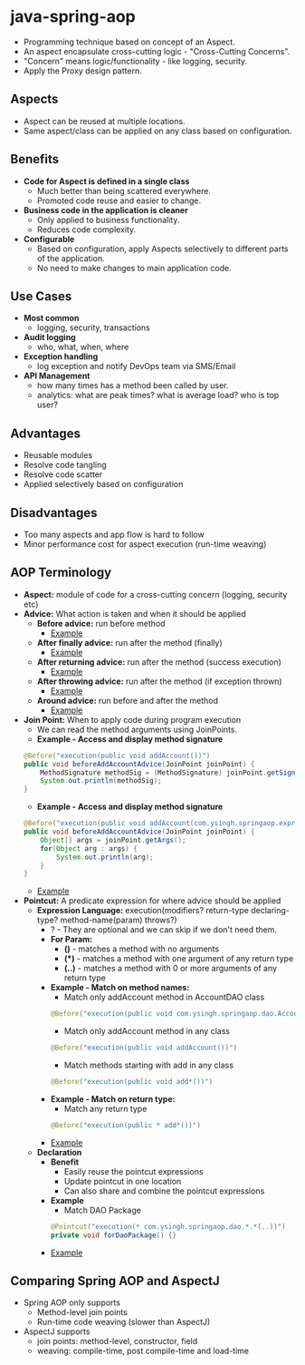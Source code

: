 # java-spring-aop
* Programming technique based on concept of an Aspect.
* An aspect encapsulate cross-cutting logic - "Cross-Cutting Concerns".
* "Concern" means logic/functionality - like logging, security.
* Apply the Proxy design pattern.

## Aspects
* Aspect can be reused at multiple locations.
* Same aspect/class can be applied on any class based on configuration.

## Benefits
* **Code for Aspect is defined in a single class**
    * Much better than being scattered everywhere.
    * Promoted code reuse and easier to change.
* **Business code in the application is cleaner**
    * Only applied to business functionality.
    * Reduces code complexity.
* **Configurable**
    * Based on configuration, apply Aspects selectively to different parts of the application.
    * No need to make changes to main application code.

## Use Cases
* **Most common**
    * logging, security, transactions
* **Audit logging**
    * who, what, when, where
* **Exception handling**
    * log exception and notify DevOps team via SMS/Email
* **API Management**
    * how many times has a method been called by user.
    * analytics: what are peak times? what is average load? who is top user?

## Advantages
* Reusable modules
* Resolve code tangling
* Resolve code scatter
* Applied selectively based on configuration

## Disadvantages
* Too many aspects and app flow is hard to follow
* Minor performance cost for aspect execution (run-time weaving)

## AOP Terminology
* **Aspect:** module of code for a cross-cutting concern (logging, security etc)
* **Advice:** What action is taken and when it should be applied
    * **Before advice:** run before method
        * [Example](src/main/java/com/ysingh/springaop/expression/aspect/LoggingAspect.java)
    * **After finally advice:** run after the method (finally)
        * [Example](src/main/java/com/ysingh/springaop/joinpoint/aspect/JoinPointBaseLoggingAspect.java)
    * **After returning advice:** run after the method (success execution)
        * [Example](src/main/java/com/ysingh/springaop/joinpoint/aspect/JoinPointBaseLoggingAspect.java)
    * **After throwing advice:** run after the method (if exception thrown)
        * [Example](src/main/java/com/ysingh/springaop/joinpoint/aspect/JoinPointBaseLoggingAspect.java)
    * **Around advice:** run before and after the method
        * [Example](src/main/java/com/ysingh/springaop/joinpoint/aspect/JoinPointBaseLoggingAspect.java)
* **Join Point:** When to apply code during program execution
    * We can read the method arguments using JoinPoints.
    * **Example - Access and display method signature**
    ```java
    @Before("execution(public void addAccount())")
    public void beforeAddAccountAdvice(JoinPoint joinPoint) {
        MethodSignature methodSig = (MethodSignature) joinPoint.getSignature();
        System.out.println(methodSig);
    }
    ```
    * **Example - Access and display method signature**
    ```java
    @Before("execution(public void addAccount(com.ysingh.springaop.expression.model.Account, ..))")
    public void beforeAddAccountAdvice(JoinPoint joinPoint) {
        Object[] args = joinPoint.getArgs();
        for(Object arg : args) {
            System.out.println(arg);
        }
    }
    ```
    * [Example](src/main/java/com/ysingh/springaop/joinpoint/aspect/JoinPointBaseLoggingAspect.java)
* **Pointcut:** A predicate expression for where advice should be applied
    * **Expression Language:** 
    execution(modifiers? return-type declaring-type? method-name(param) throws?)
        * ? - They are optional and we can skip if we don't need them.
        * **For Param:**
            * **()** - matches a method with no arguments
            * **(*)** - matches a method with one argument of any return type
            * **(..)** - matches a method with 0 or more arguments of any return type
        * **Example - Match on method names:**
            * Match only addAccount method in AccountDAO class
            ```java
            @Before("execution(public void com.ysingh.springaop.dao.AccountDAO.addAccount())")
            ```
            * Match only addAccount method in any class
            ```java
            @Before("execution(public void addAccount())")
            ```
            * Match methods starting with add in any class
            ```java
            @Before("execution(public void add*())")
            ```
        * **Example - Match on return type:**
            * Match any return type
            ```java
            @Before("execution(public * add*())")
            ```   
        * [Example](src/main/java/com/ysingh/springaop/expression/aspect/LoggingAspect.java)
    * **Declaration**
        * **Benefit**
            * Easily reuse the pointcut expressions
            * Update pointcut in one location
            * Can also share and combine the pointcut expressions 
        * **Example**
            * Match DAO Package
            ```java
            @Pointcut("execution(* com.ysingh.springaop.dao.*.*(..))")
            private void forDaoPackage() {}
            ```
        * [Example](src/main/java/com/ysingh/springaop/declarative/aspect/DeclarativeLoggingAspect.java)

## Comparing Spring AOP and AspectJ
* Spring AOP only supports
    * Method-level join points
    * Run-time code weaving (slower than AspectJ)
* AspectJ supports
    * join points: method-level, constructor, field
    * weaving: compile-time, post compile-time and load-time




